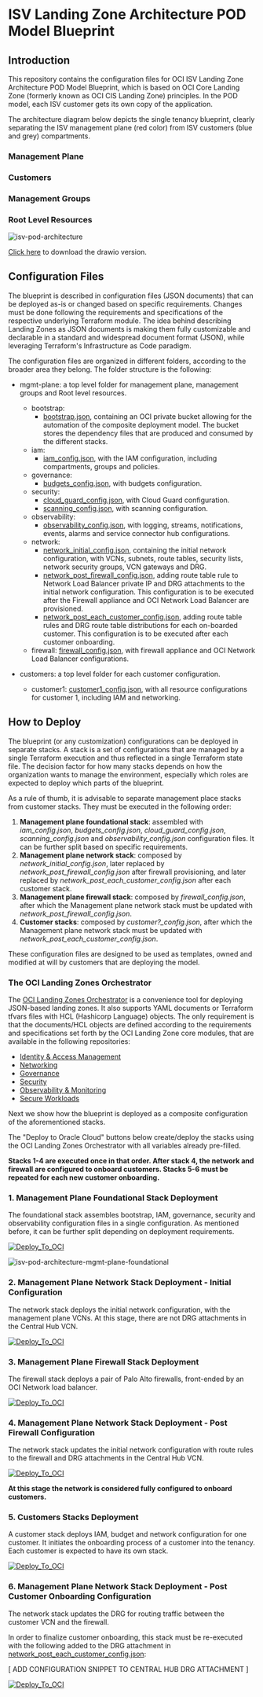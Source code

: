 # ISV Landing Zone Architecture POD Model Blueprint

## Introduction

This repository contains the configuration files for OCI ISV Landing Zone Architecture POD Model Blueprint, which is based on OCI Core Landing Zone (formerly known as OCI CIS Landing Zone) principles. In the POD model, each ISV customer gets its own copy of the application.

The architecture diagram below depicts the single tenancy blueprint, clearly separating the ISV management plane (red color) from ISV customers (blue and grey) compartments.

### Management Plane

### Customers

### Management Groups

### Root Level Resources

![isv-pod-architecture](images/isv-pod-architecture.png)

[Click here](./images/isv-pod-architecture.drawio) to download the drawio version.

## Configuration Files

The blueprint is described in configuration files (JSON documents) that can be deployed as-is or changed based on specific requirements. Changes must be done following the requirements and specifications of the respective underlying Terraform module. The idea behind describing Landing Zones as JSON documents is making them fully customizable and declarable in a standard and widespread document format (JSON), while leveraging Terraform's Infrastructure as Code paradigm.

The configuration files are organized in different folders, according to the broader area they belong. The folder structure is the following:

- mgmt-plane: a top level folder for management plane, management groups and Root level resources.
    - bootstrap:
        - [bootstrap.json](./mgmt-plane/bootstrap/bootstrap.json), containing an OCI private bucket allowing for the automation of the composite deployment model. The bucket stores the dependency files that are produced and consumed by the different stacks. 
    - iam: 
        - [iam_config.json](./mgmt-plane/iam/iam_config.json), with the IAM configuration, including compartments, groups and policies.
    - governance: 
        - [budgets_config.json](./mgmt-plane/governance/budgets_config.json), with budgets configuration.
    - security: 
        - [cloud_guard_config.json](./mgmt-plane/security/cloud_guard_config.json), with Cloud Guard configuration.
        - [scanning_config.json](./mgmt-plane/security/scanning_config.json), with scanning configuration.
    - observability: 
        - [observability_config.json](./mgmt-plane/observability/observability_config.json), with logging, streams, notifications, events, alarms and service connector hub configurations.
    - network: 
        - [network_initial_config.json](./mgmt-plane/network/network_initial_config.json), containing the initial network configuration, with VCNs, subnets, route tables, security lists, network security groups, VCN gateways and DRG.
        - [network_post_firewall_config.json](./mgmt-plane/network/network_post_firewall_config.json), adding route table rule to Network Load Balancer private IP and DRG attachments to the initial network configuration. This configuration is to be executed after the Firewall appliance and OCI Network Load Balancer are provisioned.
        - [network_post_each_customer_config.json](./mgmt-plane/network/network_post_each_customer_config.json), adding route table rules and DRG route table distributions for each on-boarded customer. This configuration is to be executed after each customer onboarding.
    - firewall: [firewall_config.json](./mgmt-plane/firewall/firewall_config.json), with firewall appliance and OCI Network Load Balancer configurations.

- customers: a top level folder for each customer configuration.
    - customer1: [customer1_config.json](./customers/customer1/customer1_config.json), with all resource configurations for customer 1, including IAM and networking.

## How to Deploy

The blueprint (or any customization) configurations can be deployed in separate stacks. A stack is a set of configurations that are managed by a single Terraform execution and thus reflected in a single Terraform state file. The decision factor for how many stacks depends on how the organization wants to manage the environment, especially which roles are expected to deploy which parts of the blueprint. 

As a rule of thumb, it is advisable to separate management place stacks from customer stacks. They must be executed in the following order:

1. **Management plane foundational stack**: assembled with *iam_config.json*, *budgets_config.json*, *cloud_guard_config.json*, *scanning_config.json* and *observability_config.json* configuration files. It can be further split based on specific requirements.
2. **Management plane network stack**: composed by *network_initial_config.json*, later replaced by *network_post_firewall_config.json* after firewall provisioning, and later replaced by *network_post_each_customer_config.json* after each customer stack.
3. **Management plane firewall stack**: composed by *firewall_config.json*, after which the Management plane network stack must be updated with *network_post_firewall_config.json*.
4. **Customer stacks**: composed by *customer?_config.json*, after which the Management plane network stack must be updated with *network_post_each_customer_config.json*.

These configuration files are designed to be used as templates, owned and modified at will by customers that are deploying the model. 

### The OCI Landing Zones Orchestrator

The [OCI Landing Zones Orchestrator](https://github.com/oracle-quickstart/terraform-oci-landing-zones-orchestrator) is a convenience tool for deploying JSON-based landing zones. It also supports YAML documents or Terraform tfvars files with HCL (Hashicorp Language) objects. The only requirement is that the documents/HCL objects are defined according to the requirements and specifications set forth by the OCI Landing Zone core modules, that are available in the following repositories:

- [Identity & Access Management](https://github.com/oracle-quickstart/terraform-oci-cis-landing-zone-iam)
- [Networking](https://github.com/oracle-quickstart/terraform-oci-cis-landing-zone-networking)
- [Governance](https://github.com/oracle-quickstart/terraform-oci-cis-landing-zone-governance)
- [Security](https://github.com/oracle-quickstart/terraform-oci-cis-landing-zone-security)
- [Observability & Monitoring](https://github.com/oracle-quickstart/terraform-oci-cis-landing-zone-observability)
- [Secure Workloads](https://github.com/oracle-quickstart/terraform-oci-secure-workloads)

Next we show how the blueprint is deployed as a composite configuration of the aforementioned stacks.

The "Deploy to Oracle Cloud" buttons below create/deploy the stacks using the OCI Landing Zones Orchestrator with all variables already pre-filled.

**Stacks 1-4 are executed once in that order. After stack 4, the network and firewall are configured to onboard customers. Stacks 5-6 must be repeated for each new customer onboarding.**

### 1. Management Plane Foundational Stack Deployment

The foundational stack assembles bootstrap, IAM, governance, security and observability configuration files in a single configuration. As mentioned before, it can be further split depending on deployment requirements. 

[![Deploy_To_OCI](./images/DeployToOCI.svg)](https://cloud.oracle.com/resourcemanager/stacks/create?zipUrl=https://github.com/oracle-quickstart/terraform-oci-landing-zones-orchestrator/archive/refs/heads/urls-dep-source.zip&zipUrlVariables={"input_config_files_urls":"https://raw.githubusercontent.com/andrecorreaneto/oci-landing-zone-configuration/test/mgmt-plane/bootstrap/bootstrap.json,https://raw.githubusercontent.com/andrecorreaneto/oci-landing-zone-configuration/test/mgmt-plane/iam/iam_config.json,https://raw.githubusercontent.com/andrecorreaneto/oci-landing-zone-configuration/test/mgmt-plane/governance/budgets_config.json,https://raw.githubusercontent.com/andrecorreaneto/oci-landing-zone-configuration/test/mgmt-plane/observability/observability_config.json,https://raw.githubusercontent.com/andrecorreaneto/oci-landing-zone-configuration/test/mgmt-plane/security/scanning_config.json","url_dependency_source_oci_bucket":"isv-terraform-runtime-bucket","url_dependency_source":"ocibucket","save_output":true,"oci_object_prefix":"iam/output"})

![isv-pod-architecture-mgmt-plane-foundational](images/isv-pod-architecture-mgmt-plane-foundational.png)

### 2. Management Plane Network Stack Deployment - Initial Configuration

The network stack deploys the initial network configuration, with the management plane VCNs. At this stage, there are not DRG attachments in the Central Hub VCN.

[![Deploy_To_OCI](./images/DeployToOCI.svg)](https://cloud.oracle.com/resourcemanager/stacks/create?zipUrl=https://github.com/oracle-quickstart/terraform-oci-landing-zones-orchestrator/archive/refs/heads/urls-dep-source.zip&zipUrlVariables={"input_config_files_urls":"https://raw.githubusercontent.com/andrecorreaneto/oci-landing-zone-configuration/test/mgmt-plane/network/network_initial_config.json","url_dependency_source_oci_bucket":"isv-terraform-runtime-bucket","url_dependency_source":"ocibucket","url_dependency_source_oci_objects":"iam/output/compartments_output.json","save_output":true,"oci_object_prefix":"network/output"})

### 3. Management Plane Firewall Stack Deployment

The firewall stack deploys a pair of Palo Alto firewalls, front-ended by an OCI Network load balancer. 

[![Deploy_To_OCI](./images/DeployToOCI.svg)](https://cloud.oracle.com/resourcemanager/stacks/create?zipUrl=https://github.com/oracle-quickstart/terraform-oci-landing-zones-orchestrator/archive/refs/heads/urls-dep-source.zip&zipUrlVariables={"input_config_files_urls":"https://raw.githubusercontent.com/andrecorreaneto/oci-landing-zone-configuration/test/mgmt-plane/firewall/firewall_config.json","url_dependency_source_oci_bucket":"isv-terraform-runtime-bucket","url_dependency_source":"ocibucket","url_dependency_source_oci_objects":"iam/output/compartments_output.json,network/output/network_output.json","save_output":true,"oci_object_prefix":"firewall/output"})

### 4. Management Plane Network Stack Deployment - Post Firewall Configuration

The network stack updates the initial network configuration with route rules to the firewall and DRG attachments in the Central Hub VCN. 

[![Deploy_To_OCI](./images/DeployToOCI.svg)](https://cloud.oracle.com/resourcemanager/stacks/create?zipUrl=https://github.com/oracle-quickstart/terraform-oci-landing-zones-orchestrator/archive/refs/heads/urls-dep-source.zip&zipUrlVariables={"input_config_files_urls":"https://raw.githubusercontent.com/andrecorreaneto/oci-landing-zone-configuration/test/mgmt-plane/network/network_post_firewall_config.json","url_dependency_source_oci_bucket":"isv-terraform-runtime-bucket","url_dependency_source":"ocibucket","url_dependency_source_oci_objects":"iam/output/compartments_output.json,firewall/output/instances_output.json","save_output":true,"oci_object_prefix":"network/output"})

**At this stage the network is considered fully configured to onboard customers.**

### 5. Customers Stacks Deployment

A customer stack deploys IAM, budget and network configuration for one customer. It initiates the onboarding process of a customer into the tenancy. Each customer is expected to have its own stack.

[![Deploy_To_OCI](./images/DeployToOCI.svg)](https://cloud.oracle.com/resourcemanager/stacks/create?zipUrl=https://github.com/oracle-quickstart/terraform-oci-landing-zones-orchestrator/archive/refs/heads/urls-dep-source.zip&zipUrlVariables={"input_config_files_urls":"https://raw.githubusercontent.com/andrecorreaneto/oci-landing-zone-configuration/test/mgmt-plane/customers/customer1/customer1_config.json","url_dependency_source_oci_bucket":"isv-terraform-runtime-bucket","url_dependency_source":"ocibucket","url_dependency_source_oci_objects":"iam/output/compartments_output.json,network/output/network_output.json","save_output":true,"oci_object_prefix":"customer1/output"})

### 6. Management Plane Network Stack Deployment - Post Customer Onboarding Configuration

The network stack updates the DRG for routing traffic between the customer VCN and the firewall. 

In order to finalize customer onboarding, this stack must be re-executed with the following added to the DRG attachment in [network_post_each_customer_config.json](./mgmt-plane/network/network_post_each_customer_config.json):

[ ADD CONFIGURATION SNIPPET TO CENTRAL HUB DRG ATTACHMENT ]

[![Deploy_To_OCI](./images/DeployToOCI.svg)](https://cloud.oracle.com/resourcemanager/stacks/create?zipUrl=https://github.com/oracle-quickstart/terraform-oci-landing-zones-orchestrator/archive/refs/heads/urls-dep-source.zip&zipUrlVariables={"input_config_files_urls":"https://raw.githubusercontent.com/andrecorreaneto/oci-landing-zone-configuration/test/mgmt-plane/network/network_post_each_customer_config.json","url_dependency_source_oci_bucket":"isv-terraform-runtime-bucket","url_dependency_source":"ocibucket","url_dependency_source_oci_objects":"iam/output/compartments_output.json,firewall/output/instances_output.json,customer1/output/network_output.json","save_output":true,"oci_object_prefix":"network/output"})